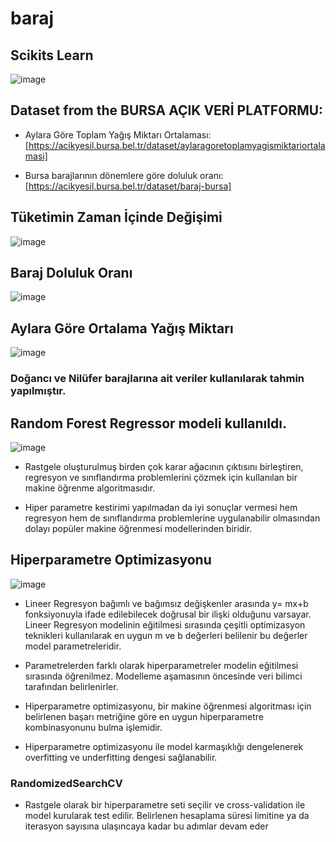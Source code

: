 # baraj
## Scikits Learn


![image](https://github.com/iremssezer/baraj/assets/74788732/62ff6f79-536d-4520-b926-99f5a3834bee)


## Dataset from the BURSA AÇIK VERİ PLATFORMU: 


- Aylara Göre Toplam Yağış Miktarı Ortalaması: [https://acikyesil.bursa.bel.tr/dataset/aylaragoretoplamyagismiktariortalamasi]


- Bursa barajlarının dönemlere göre doluluk oranı: [https://acikyesil.bursa.bel.tr/dataset/baraj-bursa]


## Tüketimin Zaman İçinde Değişimi


![image](https://github.com/iremssezer/baraj/assets/74788732/0dfa5c81-8b7d-4c50-a7ba-77b5ce5e480d)


## Baraj Doluluk Oranı


![image](https://github.com/iremssezer/baraj/assets/74788732/8084fba0-5d16-4cd3-b196-6ea746dd183f)


## Aylara Göre Ortalama Yağış Miktarı


![image](https://github.com/iremssezer/baraj/assets/74788732/a981485b-b6b1-4b8b-a1e1-bb2522d7e13c)


### Doğancı ve Nilüfer barajlarına ait veriler kullanılarak tahmin yapılmıştır.




## Random Forest Regressor modeli kullanıldı.


![image](https://github.com/iremssezer/baraj/assets/74788732/5ba20ac4-b83a-4f84-88e4-40e71ef02bc7)


- Rastgele oluşturulmuş birden çok karar ağacının çıktısını birleştiren, regresyon ve sınıflandırma problemlerini çözmek için kullanılan bir makine öğrenme algoritmasıdır.


- Hiper parametre kestirimi yapılmadan da iyi sonuçlar vermesi hem regresyon hem de sınıflandırma problemlerine uygulanabilir olmasından dolayı popüler makine öğrenmesi modellerinden biridir.


## Hiperparametre Optimizasyonu


![image](https://github.com/iremssezer/baraj/assets/74788732/eadb2591-78ed-488c-b393-f23f965829e7)


- Lineer Regresyon bağımlı ve bağımsız değişkenler arasında y= mx+b fonksiyonuyla ifade edilebilecek doğrusal bir ilişki olduğunu varsayar. Lineer Regresyon modelinin eğitilmesi sırasında çeşitli optimizasyon teknikleri kullanılarak en uygun m ve b değerleri belilenir bu değerler model parametreleridir.


- Parametrelerden farklı olarak hiperparametreler modelin eğitilmesi sırasında öğrenilmez. Modelleme aşamasının öncesinde veri bilimci tarafından belirlenirler.


- Hiperparametre optimizasyonu, bir makine öğrenmesi algoritması için belirlenen başarı metriğine göre en uygun hiperparametre kombinasyonunu bulma işlemidir.


- Hiperparametre optimizasyonu ile model karmaşıklığı dengelenerek overfitting ve underfitting dengesi sağlanabilir.


### RandomizedSearchCV


- Rastgele olarak bir hiperparametre seti seçilir ve cross-validation ile model kurularak test edilir. Belirlenen hesaplama süresi limitine ya da iterasyon sayısına ulaşıncaya kadar bu adımlar devam eder

